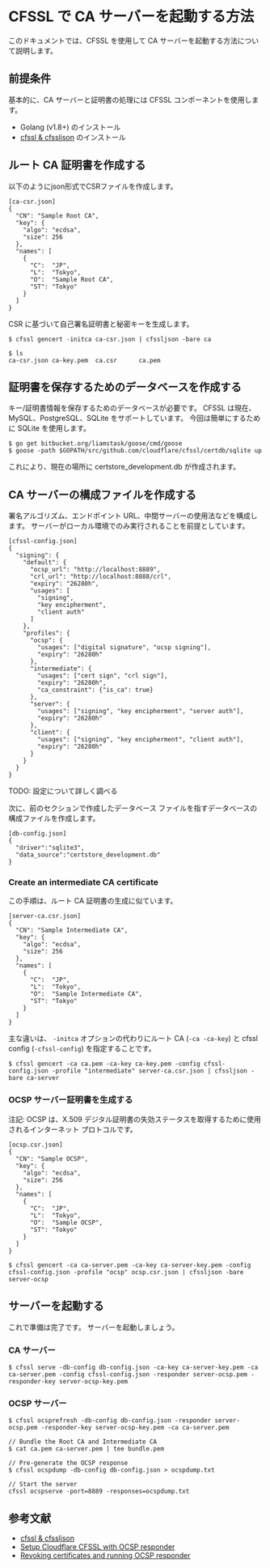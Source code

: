 # CFSSL で CA サーバーを起動する方法

このドキュメントでは、CFSSL を使用して CA サーバーを起動する方法について説明します。

## 前提条件

基本的に、CA サーバーと証明書の処理には CFSSL コンポーネントを使用します。

- Golang (v1.8+) のインストール
- [cfssl & cfssljson](https://github.com/cloudflare/cfssl) のインストール

## ルート CA 証明書を作成する

以下のようにjson形式でCSRファイルを作成します。

```
[ca-csr.json]
{
  "CN": "Sample Root CA",
  "key": {
    "algo": "ecdsa",
    "size": 256
  },
  "names": [
    {
      "C":  "JP",
      "L":  "Tokyo",
      "O":  "Sample Root CA",
      "ST": "Tokyo"
    }
  ]
}
```

CSR に基づいて自己署名証明書と秘密キーを生成します。

```
$ cfssl gencert -initca ca-csr.json | cfssljson -bare ca

$ ls
ca-csr.json ca-key.pem  ca.csr      ca.pem
```

## 証明書を保存するためのデータベースを作成する

キー/証明書情報を保存するためのデータベースが必要です。
CFSSL は現在、MySQL、PostgreSQL、SQLite をサポートしています。
今回は簡単にするために SQLite を使用します。

```
$ go get bitbucket.org/liamstask/goose/cmd/goose   
$ goose -path $GOPATH/src/github.com/cloudflare/cfssl/certdb/sqlite up
``` 

これにより、現在の場所に certstore_development.db が作成されます。

## CA サーバーの構成ファイルを作成する

署名アルゴリズム、エンドポイント URL、中間サーバーの使用法などを構成します。
サーバーがローカル環境でのみ実行されることを前提としています。

```
[cfssl-config.json]
{
  "signing": {
    "default": {
      "ocsp_url": "http://localhost:8889",
      "crl_url": "http://localhost:8888/crl",
      "expiry": "26280h",
      "usages": [
        "signing",
        "key encipherment",
        "client auth"
      ]
    },
    "profiles": {
      "ocsp": {
        "usages": ["digital signature", "ocsp signing"],
        "expiry": "26280h"
      },
      "intermediate": {
        "usages": ["cert sign", "crl sign"],
        "expiry": "26280h",
        "ca_constraint": {"is_ca": true}
      },
      "server": {
        "usages": ["signing", "key encipherment", "server auth"],
        "expiry": "26280h"
      },
      "client": {
        "usages": ["signing", "key encipherment", "client auth"],
        "expiry": "26280h"
      }
    }
  }
}
```

TODO: 設定について詳しく調べる

次に、前のセクションで作成したデータベース ファイルを指すデータベースの構成ファイルを作成します。

```
[db-config.json]
{
  "driver":"sqlite3",
  "data_source":"certstore_development.db"
}
```

### Create an intermediate CA certificate

この手順は、ルート CA 証明書の生成に似ています。

```
[server-ca.csr.json]
{
  "CN": "Sample Intermediate CA",
  "key": {
    "algo": "ecdsa",
    "size": 256
  },
  "names": [
    {
      "C":  "JP",
      "L":  "Tokyo",
      "O":  "Sample Intermediate CA",
      "ST": "Tokyo"
    }
  ]
}
```

主な違いは、 `-initca` オプションの代わりにルート CA (`-ca -ca-key`) と cfssl config (`-cfssl-config`) を指定することです。

```
$ cfssl gencert -ca ca.pem -ca-key ca-key.pem -config cfssl-config.json -profile "intermediate" server-ca.csr.json | cfssljson -bare ca-server
```

### OCSP サーバー証明書を生成する

注記: OCSP は、X.509 デジタル証明書の失効ステータスを取得するために使用されるインターネット プロトコルです。

```
[ocsp.csr.json]
{
  "CN": "Sample OCSP",
  "key": {
    "algo": "ecdsa",
    "size": 256
  },
  "names": [
    {
      "C":  "JP",
      "L":  "Tokyo",
      "O":  "Sample OCSP",
      "ST": "Tokyo"
    }
  ]
}
```

```
$ cfssl gencert -ca ca-server.pem -ca-key ca-server-key.pem -config cfssl-config.json -profile "ocsp" ocsp.csr.json | cfssljson -bare server-ocsp
```

## サーバーを起動する

これで準備は完了です。 サーバーを起動しましょう。

### CA サーバー

```
$ cfssl serve -db-config db-config.json -ca-key ca-server-key.pem -ca ca-server.pem -config cfssl-config.json -responder server-ocsp.pem -responder-key server-ocsp-key.pem
```

### OCSP サーバー

```
$ cfssl ocsprefresh -db-config db-config.json -responder server-ocsp.pem -responder-key server-ocsp-key.pem -ca ca-server.pem

// Bundle the Root CA and Intermediate CA
$ cat ca.pem ca-server.pem | tee bundle.pem

// Pre-generate the OCSP response
$ cfssl ocspdump -db-config db-config.json > ocspdump.txt

// Start the server
cfssl ocspserve -port=8889 -responses=ocspdump.txt
```

## 参考文献

- [cfssl & cfssljson](https://github.com/cloudflare/cfssl)
- [Setup Cloudflare CFSSL with OCSP responder](https://medium.com/@vrmvrm/setup-cloudflare-cfssl-with-ocsp-responder-aba44b4134e6)
- [Revoking certificates and running OCSP responder](https://propellered.com/2017/11/19/cfssl_revoking_certs_ocsp_reponder/)
